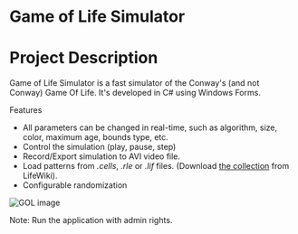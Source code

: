 Game of Life Simulator
======================

Project Description
===================

Game of Life Simulator is a fast simulator of the Conway's (and not Conway) Game Of Life.
It's developed in C# using Windows Forms.

Features
 - All parameters can be changed in real-time, such as algorithm, size, color, maximum age, bounds type, etc.
 - Control the simulation (play, pause, step)
 - Record/Export simulation to AVI video file.
 - Load patterns from _.cells_, _.rle_ or _.lif_ files. (Download [the collection](http://www.conwaylife.com/patterns/all.zip) from LifeWiki).
 - Configurable randomization
 
![GOL image](http://i.imgur.com/GWmYC4g.png) 

Note: Run the application with admin rights.
